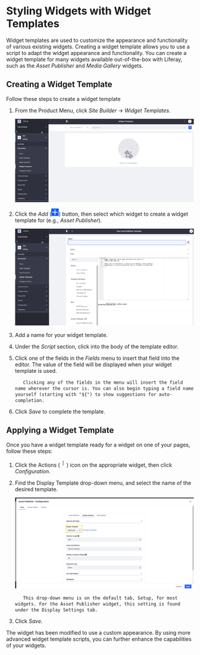 # Styling Widgets with Widget Templates

Widget templates are used to customize the appearance and functionality of various existing widgets. Creating a widget template allows you to use a script to adapt the widget appearance and functionality. You can create a widget template for many widgets available out-of-the-box with Liferay, such as the _Asset Publisher_ and _Media Gallery_ widgets.

## Creating a Widget Template

Follow these steps to create a widget template

1. From the Product Menu, click _Site Builder_ → _Widget Templates._

    ![The Widget Template page.](./styling-widgets-with-widget-templates/images/01.png)

1. Click the _Add_ (![Add icon](../../../images/icon-add.png)) button, then select which widget to create a widget template for (e.g., _Asset Publisher_).

    ![The Widget Template creation page.](./styling-widgets-with-widget-templates/images/02.png)

1. Add a name for your widget template.

1. Under the _Script_ section, click into the body of the template editor.

1. Click one of the fields in the _Fields_ menu to insert that field into the editor. The value of the field will be displayed when your widget template is used.

    ```note::
       Clicking any of the fields in the menu will insert the field name wherever the cursor is. You can also begin typing a field name yourself (starting with "${") to show suggestions for auto-completion.
    ```

1. Click _Save_ to complete the template.

## Applying a Widget Template

Once you have a widget template ready for a widget on one of your pages, follow these steps:

1. Click the Actions (![Actions icon](../../../images/icon-actions.png)) icon on the appropriate widget, then click _Configuration._

1. Find the Display Template drop-down menu, and select the name of the desired template.

    ![The Display Template drop-down box in the Asset Publisher configuration.](./styling-widgets-with-widget-templates/images/03.png)

    ```note::
       This drop-down menu is on the default tab, Setup, for most widgets. For the Asset Publisher widget, this setting is found under the Display Settings tab.
    ```

1. Click _Save._

 <!-- screenshot -->

The widget has been modified to use a custom appearance. By using more advanced widget template scripts, you can further enhance the capabilities of your widgets.
